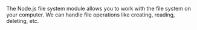 The Node.js file system module allows you to work with the file system on your computer. We can handle file operations like creating, reading, deleting, etc.
